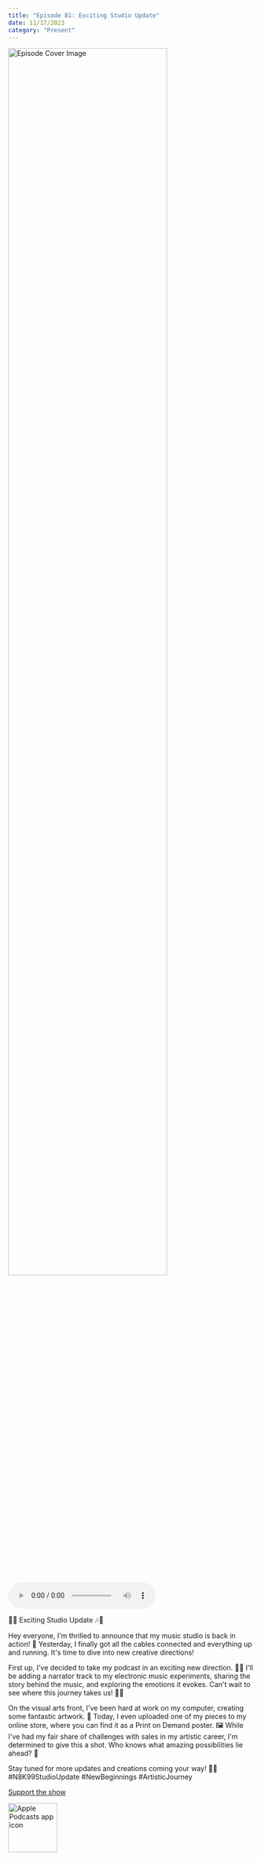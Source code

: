 ```yaml
---
title: "Episode 81: Exciting Studio Update"
date: 11/17/2023
category: "Present"
---
```

<img src="https://artwork.captivate.fm/c71644f7-bad0-47f8-b50d-3d47b5031468/60854458c4d1acdf4e1c2f79c4137142d85d78e379bdafbd69bd34c85f5819ad.jpg" alt="Episode Cover Image" width=80%/>
<audio controls>
  <source src="https://podcasts.captivate.fm/media/85b85132-17c4-4131-9205-ff5b6ecc0a61/13979065-episode-81-exciting-studio-update.mp3" type="audio/mpeg">
  Your browser does not support the audio element.
</audio>

<p>🔌🎶 Exciting Studio Update 🎶🔌</p><p>Hey everyone, I&apos;m thrilled to announce that my music studio is back in action! 🎉 Yesterday, I finally got all the cables connected and everything up and running. It&apos;s time to dive into new creative directions!</p><p>First up, I&apos;ve decided to take my podcast in an exciting new direction. 🎤🎶 I&apos;ll be adding a narrator track to my electronic music experiments, sharing the story behind the music, and exploring the emotions it evokes. Can&apos;t wait to see where this journey takes us! 🚀🎵</p><p>On the visual arts front, I&apos;ve been hard at work on my computer, creating some fantastic artwork. 🎨 Today, I even uploaded one of my pieces to my online store, where you can find it as a Print on Demand poster. 🖼️ While I&apos;ve had my fair share of challenges with sales in my artistic career, I&apos;m determined to give this a shot. Who knows what amazing possibilities lie ahead? 🌟</p><p>Stay tuned for more updates and creations coming your way! 🌈🤘 #N8K99StudioUpdate #NewBeginnings #ArtisticJourney</p><a rel="payment" href="https://www.paypal.com/donate/?hosted_button_id=WX3GRUK5BHJLS">Support the show</a>

<a href="https://podcasts.apple.com/us/podcast/living-room-music/id1608791560?tscg=30200&itsct=podcast_box_appicon&ls=1&mttnsubad=1608791560" style="display: inline-block;"><img src="https://toolbox.marketingtools.apple.com/api/v2/badges/app-icon-podcasts/standard/en-us" alt="Apple Podcasts app icon" style="width: 100px; height: 100px; vertical-align: middle; object-fit: contain;" /></a>
    